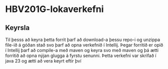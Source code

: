 ﻿# HBV201G-lokaverkefni

## Keyrsla
Til þesss að keyra þetta forrit þarf að download-a þessu repo-i og unzippa file-ið á góðan stað svo þarf að opna verkefnið í Intellij. 
Þegar forritið er opið í Intellij þarf að compile-a með maven og keyra svo með maven og þá ætti forritið að opna nýjan glugga á fyrstu senunni. 
Þetta verkefni var skrifað í java 23 og ætti að vera keyrt eftir því
